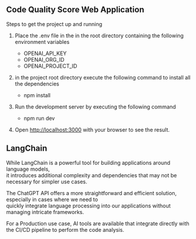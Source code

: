 ## Code Quality Score Web Application

Steps to get the project up and running

1. Place the .env file in the in the root directory containing the following environment variables 
    * OPENAI_API_KEY
    * OPENAI_ORG_ID
    * OPENAI_PROJECT_ID

2. in the project root directory execute the following command to install all the dependencies
    * npm install

3. Run the development server by executing the following command
    * npm run dev

4. Open [http://localhost:3000](http://localhost:3000) with your browser to see the result.


## LangChain

While LangChain is a powerful tool for building applications around language models, \
it introduces additional complexity and dependencies that may not be necessary for simpler use cases. 

The ChatGPT API offers a more straightforward and efficient solution, especially in cases where we need to \
quickly integrate language processing into our applications without managing intricate frameworks.

For a Production use case, AI tools are available that integrate directly with the CI/CD pipeline to perform the code analysis.




